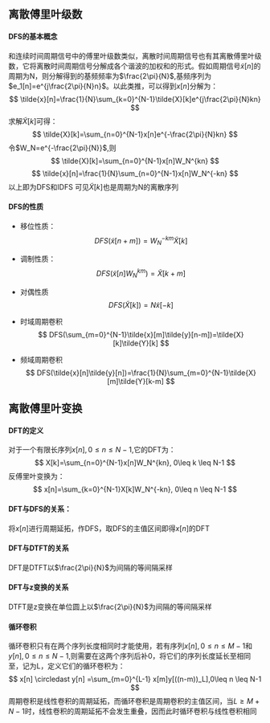 ## 离散傅里叶级数
#### DFS的基本概念
和连续时间周期信号中的傅里叶级数类似，离散时间周期信号也有其离散傅里叶级数，它将离散时间周期信号分解成各个谐波的加权和的形式。假如周期信号$\tilde{x}[n]$的周期为N，则分解得到的基频频率为$\frac{2\pi}{N}$,基频序列为$e_1[n]=e^{j\frac{2\pi}{N}n}$。以此类推，可以得到$x[n]$分解为：
$$
\tilde{x}[n]=\frac{1}{N}\sum_{k=0}^{N-1}\tilde{X}[k]e^{j\frac{2\pi}{N}kn}
$$
求解$\tilde{X}[k]$可得：
$$
\tilde{X}[k]=\sum_{n=0}^{N-1}x[n]e^{-\frac{2\pi}{N}kn}
$$
令$W_N=e^{-\frac{2\pi}{N}}$,则
$$
\tilde{X}[k]=\sum_{n=0}^{N-1}x[n]W_N^{kn}
$$
$$
\tilde{x}[n]=\frac{1}{N}\sum_{n=0}^{N-1}x[n]W_N^{-kn}
$$
以上即为DFS和IDFS
可见$\tilde{X}[k]$也是周期为N的离散序列

#### DFS的性质
- 移位性质：
  $$
    DFS(\tilde{x}[n+m])=W_N^{-km}\tilde{X}[k]
    $$

- 调制性质：
  $$
    DFS(\tilde{x}[n]W_N^{km})=\tilde{X}[k+m]
    $$ 
 
- 对偶性质 
  $$
    DFS(\tilde{X}[k])=N\tilde{x}[-k]
    $$

- 时域周期卷积
$$
    DFS(\sum_{m=0}^{N-1}\tilde{x}[m]\tilde{y}[n-m])=\tilde{X}[k]\tilde{Y}[k]
$$
- 频域周期卷积
$$
    DFS(\tilde{x}[n]\tilde{y}[n])=\frac{1}{N}\sum_{m=0}^{N-1}\tilde{X}[m]\tilde{Y}[k-m]
$$

## 离散傅里叶变换
#### DFT的定义
对于一个有限长序列$x[n],0\leq n\leq N-1$,它的DFT为：
$$
X[k]=\sum_{n=0}^{N-1}x[n]W_N^{kn}, 0\leq k \leq N-1
$$
反傅里叶变换为：
$$
x[n]=\sum_{k=0}^{N-1}X[k]W_N^{-kn}, 0\leq n \leq N-1
$$

#### DFT与DFS的关系：
将$x[n]$进行周期延拓，作DFS，取DFS的主值区间即得$x[n]$的DFT
#### DFT与DTFT的关系
DFT是DTFT以$\frac{2\pi}{N}$为间隔的等间隔采样
#### DFT与z变换的关系
DTFT是z变换在单位圆上以$\frac{2\pi}{N}$为间隔的等间隔采样

#### 循环卷积
循环卷积只有在两个序列长度相同时才能使用，若有序列$x[n],0\leq n \leq M-1$和$y[n],0\leq n \leq N-1$,则需要在这两个序列后补0，将它们的序列长度延长至相同至，记为L，定义它们的循环卷积为：
$$
x[n] \circledast y[n] =\sum_{m=0}^{L-1} x[m]y[((n-m))_L],0\leq n \leq N-1 
$$
周期卷积是线性卷积的周期延拓，而循环卷积是周期卷积的主值区间，当$L\geq M+N-1$时，线性卷积的周期延拓不会发生重叠，因而此时循环卷积与线性卷积相同
